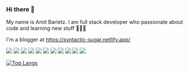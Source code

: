 ### Hi there 👋

My name is Amit Barletz. I am full stack developer who passionate about code and learning new stuff 🙇🏻‍♀️

I'm a blogger at https://syntactic-sugar.netlify.app/


![](https://img.shields.io/badge/CODE-JavaScript-informational?style=flat&logo=javascript&logoColor=white&color=2bbc8a)
![](https://img.shields.io/badge/CODE-TypeScript-informational?style=flat&logo=typescript&logoColor=white&color=2bbc8a)
![](https://img.shields.io/badge/CODE-Node.js-informational?style=flat&logo=node-js&logoColor=white&color=2bbc8a)
![](https://img.shields.io/badge/DB-mongoDB-informational?style=flat&logo=mongodb&logoColor=white&color=2bbc8a)
![](https://img.shields.io/badge/FRAMEWORK-Angular-informational?style=flat&logo=angular&logoColor=white&color=2bbc8a)
![](https://img.shields.io/badge/LIBRARY-React-informational?style=flat&logo=react&logoColor=white&color=2bbc8a)
![](https://img.shields.io/badge/CODE-Gatsby-informational?style=flat&logo=gatsby&logoColor=white&color=2bbc8a)
![](https://img.shields.io/badge/CODE-grapgql-informational?style=flat&logo=graphql&logoColor=white&color=2bbc8a)
![](https://img.shields.io/badge/CODE-prisma-informational?style=flat&logo=prisma&logoColor=white&color=2bbc8a)
![](https://img.shields.io/badge/CODE-postgres-informational?style=flat&logo=postgres&logoColor=white&color=2bbc8a)
![](https://img.shields.io/badge/CODE-nestjs-informational?style=flat&logo=nestjs&logoColor=white&color=2bbc8a)


<!-- icons with padding -->

[1.1]: http://i.imgur.com/tXSoThF.png (twitter icon with padding)
[2.1]: http://i.imgur.com/0o48UoR.png (github icon with padding)

<!-- icons without padding -->

[1.2]: http://i.imgur.com/wWzX9uB.png (twitter icon without padding)
[2.2]: http://i.imgur.com/9I6NRUm.png (github icon without padding)
[3.2]: https://raw.githubusercontent.com/MartinHeinz/MartinHeinz/master/linkedin-3-16.png (LinkedIn icon without padding)

[1]: https://twitter.com/BarletzA52
[2]: https://github.com/abrl91
[3]: https://www.linkedin.com/in/amitbarletz/


[![Top Langs](https://github-readme-stats.vercel.app/api/top-langs/?username=abrl91&layout=compact)](https://github.com/anuraghazra/github-readme-stats)
